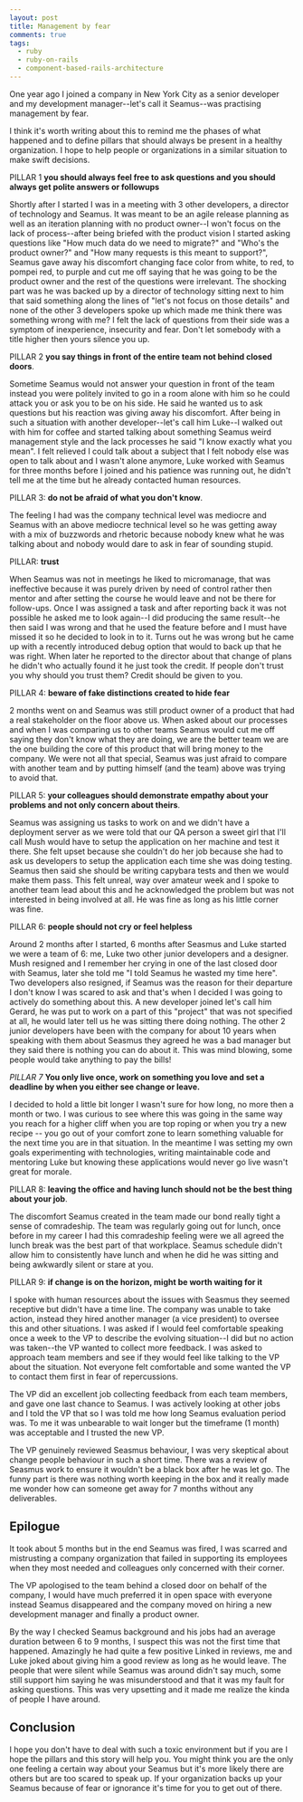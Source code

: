 ```yaml
---
layout: post
title: Management by fear
comments: true
tags:
  - ruby
  - ruby-on-rails
  - component-based-rails-architecture
---
```


One year ago I joined a company in New York City as a senior developer and my development manager--let's call it Seamus--was practising management by fear.

I think it's worth writing about this to remind me the phases of what happened and to define pillars that should always be present in a healthy organization. I hope to help people or organizations in a similar situation to make swift decisions.

PILLAR 1 **you should always feel free to ask questions and you should always get polite answers or followups**

Shortly after I started I was in a meeting with 3 other developers, a director of technology and Seamus. It was meant to be an agile release planning as well as an iteration planning with no product owner--I won't focus on the lack of process--after being briefed with the product vision I started asking questions like "How much data do we need to migrate?" and "Who's the product owner?" and "How many requests is this meant to support?", Seamus gave away his discomfort changing face color from white, to red, to pompei red, to purple and cut me off saying that he was going to be the product owner and the rest of the questions were irrelevant. The shocking part was he was backed up by a director of technology sitting next to him that said something along the lines of "let's not focus on those details" and none of the other 3 developers spoke up which made me think there was something wrong with me? I felt the lack of questions from their side was a symptom of inexperience, insecurity and fear. Don't let somebody with a title higher then yours silence you up.

PILLAR 2 **you say things in front of the entire team not behind closed doors**.

Sometime Seamus would not answer your question in front of the team instead you were politely invited to go in a room alone with him so he could attack you or ask you to be on his side. He said he wanted us to ask questions but his reaction was giving away his discomfort. After being in such a situation with another developer--let's call him Luke--I walked out with him for coffee and started talking about something Seamus weird management style and the lack processes he said "I know exactly what you mean". I felt relieved I could talk about a subject that I felt nobody else was open to talk about and I wasn't alone anymore, Luke worked with Seamus for three months before I joined and his patience was running out, he didn't tell me at the time but he already contacted human resources.

PILLAR 3: **do not be afraid of what you don't know**.

The feeling I had was the company technical level was mediocre and Seamus with an above mediocre technical level so he was getting away with a mix of buzzwords and rhetoric because nobody knew what he was talking about and nobody would dare to ask in fear of sounding stupid.

PILLAR: **trust**

When Seamus was not in meetings he liked to micromanage, that was ineffective because it was purely driven by need of control rather then mentor and after setting the course he would leave and not be there for follow-ups. Once I was assigned a task and after reporting back it was not possible he asked me to look again--I did producing the same result--he then said I was wrong and that he used the feature before and I must have missed it so he decided to look in to it. Turns out he was wrong but he came up with a recently introduced debug option that would to back up that he was right. When later he reported to the director about that change of plans he didn't who actually found it he just took the credit. If people don't trust you why should you trust them? Credit should be given to you.

PILLAR 4: **beware of fake distinctions created to hide fear**

2 months went on and Seamus was still product owner of a product that had a real stakeholder on the floor above us. When asked about our processes and when I was comparing us to other teams Seamus would cut me off saying they don't know what they are doing, we are the better team we are the one building the core of this product that will bring money to the company. We were not all that special, Seamus was just afraid to compare with another team and by putting himself (and the team) above was trying to avoid that.

PILLAR 5: **your colleagues should demonstrate empathy about your problems and not only concern about theirs**.

Seamus was assigning us tasks to work on and we didn't have a deployment server as we were told that our QA person a sweet girl that I'll call Mush would have to setup the application on her machine and test it there. She felt upset because she couldn't do her job because she had to ask us developers to setup the application each time she was doing testing. Seamus then said she should be writing capybara tests and then we would make them pass. This felt unreal, way over amateur week and I spoke to another team lead about this and he acknowledged the problem but was not interested in being involved at all. He was fine as long as his little corner was fine.


PILLAR 6: **people should not cry or feel helpless**

Around 2 months after I started, 6 months after Seasmus and Luke started we were a team of 6: me, Luke two other junior developers and a designer. Mush resigned and I remember her crying in one of the last closed door with Seamus, later she told me "I told Seamus he wasted my time here". Two developers also resigned, if Seamus was the reason for their departure I don't know I was scared to ask and that's when I decided I was going to actively do something about this. A new developer joined let's call him Gerard, he was put to work on a part of this "project" that was not specified at all, he would later tell us he was sitting there doing nothing. The other 2 junior developers have been with the company for about 10 years when speaking with them about Seasmus they agreed he was a bad manager but they said there is nothing you can do about it. This was mind blowing, some people would take anything to pay the bills!

*PILLAR 7* **You only live once, work on something you love and set a deadline by when you either see change or leave.**

I decided to hold a little bit longer I wasn't sure for how long, no more then a month or two. I was curious to see where this was going in the same way you reach for a higher cliff when you are top roping or when you try a new recipe -- you go out of your comfort zone to learn something valuable for the next time you are in that situation. In the meantime I was setting my own goals experimenting with technologies, writing maintainable code and mentoring Luke but knowing these applications would never go live wasn't great for morale.

PILLAR 8: **leaving the office and having lunch should not be the best thing about your job**.

The discomfort Seamus created in the team made our bond really tight a sense of comradeship. The team was regularly going out for lunch, once before in my career I had this comradeship feeling were we all agreed the lunch break was the best part of that workplace. Seamus schedule didn't allow him to consistently have lunch and when he did he was sitting and being awkwardly silent or stare at you.

PILLAR 9: **if change is on the horizon, might be worth waiting for it**

I spoke with human resources about the issues with Seasmus they seemed receptive but didn't have a time line. The company was unable to take action, instead they hired another manager (a vice president) to oversee this and other situations. I was asked if I would feel comfortable speaking once a week to the VP to describe the evolving situation--I did but no action was taken--the VP wanted to collect more feedback. I was asked to approach team members and see if they would feel like talking to the VP about the situation. Not everyone felt comfortable and some wanted the VP to contact them first in fear of repercussions.

The VP did an excellent job collecting feedback from each team members, and gave one last chance to Seamus. I was actively looking at other jobs and I told the VP that so I was told me how long Seamus evaluation period was. To me it was unbearable to wait longer but the timeframe (1 month) was acceptable and I trusted the new VP.

The VP genuinely reviewed Seasmus behaviour, I was very skeptical about change people behaviour in such a short time. There was a review of Seasmus work to ensure it wouldn't be a black box after he was let go. The funny part is there was nothing worth keeping in the box and it really made me wonder how can someone get away for 7 months without any deliverables.

## Epilogue

It took about 5 months but in the end Seamus was fired, I was scarred and mistrusting a company organization that failed in supporting its employees when they most needed and colleagues only concerned with their corner.

The VP apologised to the team behind a closed door on behalf of the company, I would have much preferred it in open space with everyone instead Seamus disappeared and the company moved on hiring a new development manager and finally a product owner.

By the way I checked Seamus background and his jobs had an average duration between 6 to 9 months, I suspect this was not the first time that happened. Amazingly he had quite a few positive Linked in reviews, me and Luke joked about giving him a good review as long as he would leave. The people that were silent while Seamus was around didn't say much, some still support him saying he was misunderstood and that it was my fault for asking questions. This was very upsetting and it made me realize the kinda of people I have around.

## Conclusion

I hope you don't have to deal with such a toxic environment but if you are I hope the pillars and this story will help you. You might think you are the only one feeling a certain way about your Seamus but it's more likely there are others but are too scared to speak up. If your organization backs up your Seamus because of fear or ignorance it's time for you to get out of there.
